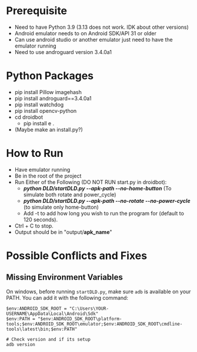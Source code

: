 # Prerequisite
- Need to have Python 3.9 (3.13 does not work. IDK about other versions)
- Android emulator needs to on Android SDK/API 31 or older
- Can use android studio or another emulator just need to have the emulator running
- Need to use androguard version 3.4.0a1

# Python Packages
- pip install Pillow imagehash
- pip install androguard==3.4.0a1
- pip install watchdog
- pip install opencv-python
- cd droidbot
    - pip install e .
- (Maybe make an install.py?)

# How to Run
- Have emulator running
- Be in the root of the project
- Run Either of the Following (DO NOT RUN start.py in droidbot):
  - ***python DLD/startDLD.py --apk-path <apkFileDirectory> --no-home-button*** (To simulate both rotate and power_cycle)
  - ***python DLD/startDLD.py --apk-path <apkFileDirectory> --no-rotate --no-power-cycle*** (to simulate only home-button)
  - Add -t <time-in-seconds> to add how long you wish to run the program for (default to 120 seconds).
- Ctrl + C to stop.
- Output should be in "output/**apk_name**"

# Possible Conflicts and Fixes
## Missing Environment Variables
On windows, before running `startDLD.py`, make sure `adb` is available on your PATH.
You can add it with the following command:
```
$env:ANDROID_SDK_ROOT = "C:\Users\YOUR-USERNAME\AppData\Local\Android\Sdk"
$env:PATH = "$env:ANDROID_SDK_ROOT\platform-tools;$env:ANDROID_SDK_ROOT\emulator;$env:ANDROID_SDK_ROOT\cmdline-tools\latest\bin;$env:PATH"

# Check version and if its setup
adb version
```
